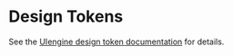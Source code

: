 # Design Tokens

See the [UIengine design token documentation](https://dennisreimann.github.io/uiengine/advanced/design-tokens/) for details.
